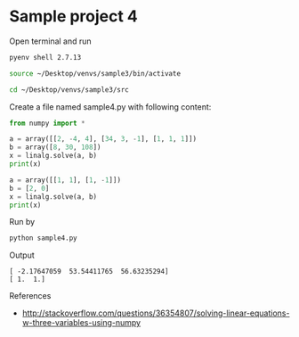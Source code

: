 # Sample project 4

Open terminal and run

```bash
pyenv shell 2.7.13

source ~/Desktop/venvs/sample3/bin/activate

cd ~/Desktop/venvs/sample3/src
```

Create a file named sample4.py with following content:

```py
from numpy import *

a = array([[2, -4, 4], [34, 3, -1], [1, 1, 1]])
b = array([8, 30, 108])
x = linalg.solve(a, b)
print(x)

a = array([[1, 1], [1, -1]])
b = [2, 0]
x = linalg.solve(a, b)
print(x)
```

Run by

```bash
python sample4.py
```

Output

```
[ -2.17647059  53.54411765  56.63235294]
[ 1.  1.]
```

References

* http://stackoverflow.com/questions/36354807/solving-linear-equations-w-three-variables-using-numpy
